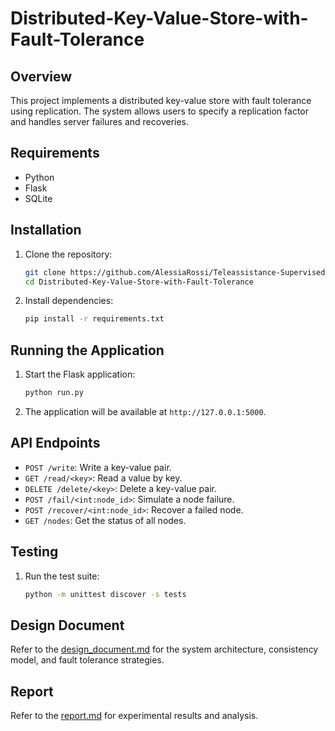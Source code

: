 # Distributed-Key-Value-Store-with-Fault-Tolerance

## Overview

This project implements a distributed key-value store with fault tolerance using replication. The system allows users to specify a replication factor and handles server failures and recoveries.

## Requirements

- Python
- Flask
- SQLite

## Installation

1. Clone the repository:
    ```sh
    git clone https://github.com/AlessiaRossi/Teleassistance-Supervised-Clustering.git
    cd Distributed-Key-Value-Store-with-Fault-Tolerance
    ```

2. Install dependencies:
    ```sh
    pip install -r requirements.txt
    ```

## Running the Application

1. Start the Flask application:
    ```sh
    python run.py
    ```

2. The application will be available at `http://127.0.0.1:5000`.

## API Endpoints

- `POST /write`: Write a key-value pair.
- `GET /read/<key>`: Read a value by key.
- `DELETE /delete/<key>`: Delete a key-value pair.
- `POST /fail/<int:node_id>`: Simulate a node failure.
- `POST /recover/<int:node_id>`: Recover a failed node.
- `GET /nodes`: Get the status of all nodes.

## Testing

1. Run the test suite:
    ```sh
    python -m unittest discover -s tests
    ```

## Design Document

Refer to the [design_document.md](design_document.md) for the system architecture, consistency model, and fault tolerance strategies.

## Report

Refer to the [report.md](report.md) for experimental results and analysis.

